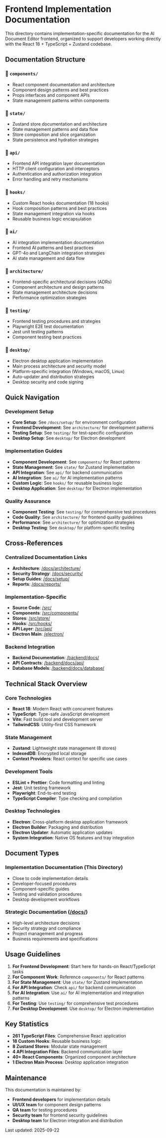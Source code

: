 # Frontend Implementation Documentation

This directory contains implementation-specific documentation for the AI Document Editor frontend, organized to support developers working directly with the React 18 + TypeScript + Zustand codebase.

## Documentation Structure

### 📁 `components/`
- React component documentation and architecture
- Component design patterns and best practices
- Props interfaces and component APIs
- State management patterns within components

### 📁 `state/`
- Zustand store documentation and architecture
- State management patterns and data flow
- Store composition and slice organization
- State persistence and hydration strategies

### 📁 `api/`
- Frontend API integration layer documentation
- HTTP client configuration and interceptors
- Authentication and authorization integration
- Error handling and retry mechanisms

### 📁 `hooks/`
- Custom React hooks documentation (18 hooks)
- Hook composition patterns and best practices
- State management integration via hooks
- Reusable business logic encapsulation

### 📁 `ai/`
- AI integration implementation documentation
- Frontend AI patterns and best practices
- GPT-4o and LangChain integration strategies
- AI state management and data flow

### 📁 `architecture/`
- Frontend-specific architectural decisions (ADRs)
- Component architecture and design patterns
- State management architecture decisions
- Performance optimization strategies

### 📁 `testing/`
- Frontend testing procedures and strategies
- Playwright E2E test documentation
- Jest unit testing patterns
- Component testing best practices

### 📁 `desktop/`
- Electron desktop application implementation
- Main process architecture and security model
- Platform-specific integration (Windows, macOS, Linux)
- Auto-updater and distribution strategies
- Desktop security and code signing

## Quick Navigation

### Development Setup
- **Core Setup**: See `/docs/setup/` for environment configuration
- **Frontend Development**: See `architecture/` for development patterns
- **Testing Setup**: See `testing/` for test-specific configuration
- **Desktop Setup**: See `desktop/` for Electron development

### Implementation Guides
- **Component Development**: See `components/` for React patterns
- **State Management**: See `state/` for Zustand implementation
- **API Integration**: See `api/` for backend communication
- **AI Integration**: See `ai/` for AI implementation patterns
- **Custom Logic**: See `hooks/` for reusable business logic
- **Desktop Application**: See `desktop/` for Electron implementation

### Quality Assurance
- **Component Testing**: See `testing/` for comprehensive test procedures
- **Code Quality**: See `architecture/` for frontend quality guidelines
- **Performance**: See `architecture/` for optimization strategies
- **Desktop Testing**: See `desktop/` for platform-specific testing

## Cross-References

### Centralized Documentation Links
- **Architecture**: [/docs/architecture/](../../docs/architecture/)
- **Security Strategy**: [/docs/security/](../../docs/security/)
- **Setup Guides**: [/docs/setup/](../../docs/setup/)
- **Reports**: [/docs/reports/](../../docs/reports/)

### Implementation-Specific
- **Source Code**: [/src/](../../src/)
- **Components**: [/src/components/](../../src/components/)
- **Stores**: [/src/store/](../../src/store/)
- **Hooks**: [/src/hooks/](../../src/hooks/)
- **API Layer**: [/src/api/](../../src/api/)
- **Electron Main**: [/electron/](../../electron/)

### Backend Integration
- **Backend Documentation**: [/backend/docs/](../../backend/docs/)
- **API Contracts**: [/backend/docs/api/](../../backend/docs/api/)
- **Database Models**: [/backend/docs/database/](../../backend/docs/database/)

## Technical Stack Overview

### Core Technologies
- **React 18**: Modern React with concurrent features
- **TypeScript**: Type-safe JavaScript development
- **Vite**: Fast build tool and development server
- **TailwindCSS**: Utility-first CSS framework

### State Management
- **Zustand**: Lightweight state management (8 stores)
- **IndexedDB**: Encrypted local storage
- **Context Providers**: React context for specific use cases

### Development Tools
- **ESLint + Prettier**: Code formatting and linting
- **Jest**: Unit testing framework
- **Playwright**: End-to-end testing
- **TypeScript Compiler**: Type checking and compilation

### Desktop Technologies
- **Electron**: Cross-platform desktop application framework
- **Electron Builder**: Packaging and distribution
- **Electron Updater**: Automatic application updates
- **System Integration**: Native OS features and tray integration

## Document Types

### Implementation Documentation (This Directory)
- Close to code implementation details
- Developer-focused procedures
- Component-specific guides
- Testing and validation procedures
- Desktop development workflows

### Strategic Documentation ([/docs/](../../docs/))
- High-level architecture decisions
- Security strategy and compliance
- Project management and progress
- Business requirements and specifications

## Usage Guidelines

1. **For Frontend Development**: Start here for hands-on React/TypeScript tasks
2. **For Component Work**: Reference `components/` for React patterns
3. **For State Management**: Use `state/` for Zustand implementation
4. **For API Integration**: Check `api/` for backend communication
5. **For AI Integration**: Use `ai/` for AI implementation and integration patterns
6. **For Testing**: Use `testing/` for comprehensive test procedures
7. **For Desktop Development**: Use `desktop/` for Electron implementation

## Key Statistics

- **261 TypeScript Files**: Comprehensive React application
- **18 Custom Hooks**: Reusable business logic
- **8 Zustand Stores**: Modular state management
- **4 API Integration Files**: Backend communication layer
- **40+ React Components**: Organized component architecture
- **1 Electron Main Process**: Desktop application integration

## Maintenance

This documentation is maintained by:
- **Frontend developers** for implementation details
- **UI/UX team** for component design patterns
- **QA team** for testing procedures
- **Security team** for frontend security guidelines
- **Desktop team** for Electron integration and distribution

Last updated: 2025-09-22